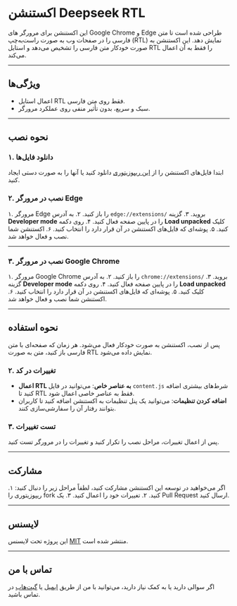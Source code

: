 # اکستنشن Deepseek RTL

این اکستنشن برای مرورگر های Google Chrome و Edge طراحی شده است تا متن فارسی را در صفحات وب به صورت راست‌به‌چپ (RTL) نمایش دهد. این اکستنشن به صورت خودکار متن فارسی را تشخیص می‌دهد و استایل RTL را فقط به آن اعمال می‌کند.

---

## ویژگی‌ها
- اعمال استایل RTL فقط روی متن فارسی.
- سبک و سریع، بدون تأثیر منفی روی عملکرد مرورگر.

---

## نحوه نصب

### ۱. دانلود فایل‌ها
ابتدا فایل‌های اکستنشن را از [این ریپوزیتوری](https://github.com/hamidarab/deepseek-rtl) دانلود کنید یا آنها را به صورت دستی ایجاد کنید.

### ۲. نصب در مرورگر Edge
۱. مرورگر Edge را باز کنید.
۲. به آدرس `edge://extensions/` بروید.
۳. گزینه **Developer mode** را در پایین صفحه فعال کنید.
۴. روی دکمه **Load unpacked** کلیک کنید.
۵. پوشه‌ای که فایل‌های اکستنشن در آن قرار دارد را انتخاب کنید.
۶. اکستنشن شما نصب و فعال خواهد شد.

---

### ۳. نصب در مرورگر Google Chrome
۱. مرورگر Google Chrome را باز کنید.
۲. به آدرس `chrome://extensions/` بروید.
۳. گزینه **Developer mode** را در پایین صفحه فعال کنید.
۴. روی دکمه **Load unpacked** کلیک کنید.
۵. پوشه‌ای که فایل‌های اکستنشن در آن قرار دارد را انتخاب کنید.
۶. اکستنشن شما نصب و فعال خواهد شد.

---

## نحوه استفاده
پس از نصب، اکستنشن به صورت خودکار فعال می‌شود. هر زمان که صفحه‌ای با متن فارسی باز کنید، متن به صورت RTL نمایش داده می‌شود.



### ۲. تغییرات در کد
- **اعمال RTL به عناصر خاص**: می‌توانید در فایل `content.js` شرط‌های بیشتری اضافه کنید تا RTL فقط به عناصر خاصی اعمال شود.
- **اضافه کردن تنظیمات**: می‌توانید یک پنل تنظیمات به اکستنشن اضافه کنید تا کاربران بتوانند رفتار آن را سفارشی‌سازی کنند.

### ۳. تست تغییرات
پس از اعمال تغییرات، مراحل نصب را تکرار کنید و تغییرات را در مرورگر تست کنید.

---

## مشارکت
اگر می‌خواهید در توسعه این اکستنشن مشارکت کنید، لطفاً مراحل زیر را دنبال کنید:
۱. ریپوزیتوری را fork کنید.
۲. تغییرات خود را اعمال کنید.
۳. یک Pull Request ارسال کنید.

---

## لایسنس
این پروژه تحت لایسنس [MIT](LICENSE) منتشر شده است.

---

## تماس با من
اگر سوالی دارید یا به کمک نیاز دارید، می‌توانید با من از طریق [ایمیل](mailto:hamidaarab95@yahoo.com) یا [گیت‌هاب](https://github.com/hamidarab) در تماس باشید.